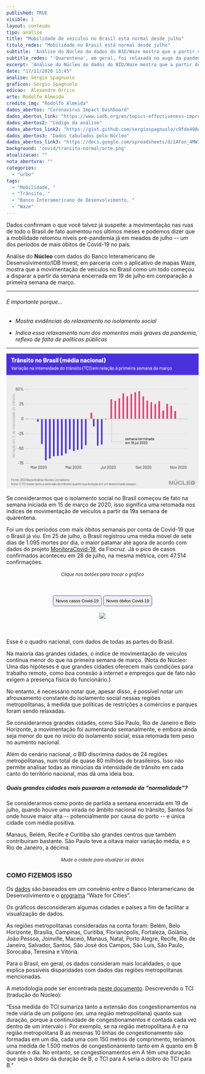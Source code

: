 ```yaml
---
published: TRUE
visible: 1
layout: conteudo
tipo: análise
title: "Mobilidade de veículos no Brasil está normal desde julho"
titulo_redes: "Mobilidade no Brasil está normal desde julho"
subtitle: 'Análise do Núcleo do dados do BID/Waze mostra que a partir de julho movimentação de veículos voltou a ser maior do que no começo de março.'
subtitle_redes: "'Quarentena', em geral, foi relaxada no auge da pandemia, segundo dados do Waze"
excerpt: 'Análise do Núcleo do dados do BID/Waze mostra que a partir de julho movimentação de veículos voltou a ser maior do que no começo de março.'
date: "17/11/2020 13:45"
analise: Sérgio Spagnuolo
graficos: Sérgio Spagnuolo
edicao:  Alexandre Orrico
arte: Rodolfo Almeida
credito_img: "Rodolfo Almeida"
dados_abertos: "Coronavirus Impact Dashboard"
dados_abertos_link: "https://www.iadb.org/en/topics-effectiveness-improving-lives/coronavirus-impact-dashboard"
dados_abertos2: "Código da análise"
dados_abertos_link2: "https://gist.github.com/sergiospagnuolo/c9fde498d827905f9ad91a5fef0bf4b3"
dados_abertos3: "Dados tabulados pelo Núcleo"
dados_abertos_link3: "https://docs.google.com/spreadsheets/d/1Afon_4MW1xg9ploShrszEHMkNc2OMz6_RMF-M2z_MYM/edit?usp=sharing"
background: 'covid/transito-normal/arte.png'
atualizacao: ""
nota_abertura: ""
categories:
  - "urbe"
tags:
  - "Mobilidade, "
  - "Trânsito, "
  - "Banco Interamericano de Desenvolvimento, "
  - "Waze"
---
```


Dados confirmam o que você talvez já suspeite: a movimentação nas ruas de todo o Brasil de fato aumentou nos últimos meses e podemos dizer que a mobilidade retomou níveis pré-pandemia já em meados de julho -- um dos períodos de mais óbitos de Covid-19 no país.

Análise do **Núcleo** com dados do Banco Interamericano de Desenvolvimento/IDB Invest, em parceria com o aplicativo de mapas Waze, mostra que a movimentação de veículos no Brasil como um todo começou a disparar a partir da semana encerrada em 19 de julho em comparação à primeira semana de março.

---

###### É importante porque...

- *Mostra evidências do relaxamento no isolamento social*

- *Indica essa relaxamento num dos momentos mais graves da pandemia, reflexo de falta de políticas públicas*

---

![gráfico sobre média geral brasileira](../img/covid/transito-normal/brasil.png)

Se considerarmos que o isolamento social no Brasil começou de fato na semana iniciada em 15 de março de 2020, isso significa uma retomada nos índices de movimentação de veículos a partir da 19a semana de quarentena.

Foi um dos períodos com mais óbitos semanais por conta de Covid-19 que o Brasil já viu. Em 25 de julho, o Brasil registrou uma média móvel de sete dias de 1.095 mortes por dia, o maior patamar até agora de acordo com dados do projeto [MonitoraCovid-19](https://bigdata-covid19.icict.fiocruz.br/), da Fiocruz. Já o pico de casos confirmados aconteceu em 28 de julho, na mesma métrica, com 47.514 confirmações.  

<p style="text-align:center"><i class="far fa-hand-pointer"></i> <small><em>Clique nos botões para trocar o gráfico</em></small></p>
<div id="content">
<div id="thumb_img" class="cf">
  <button class="active botao" onclick="changeimg('{{ site.baseurl }}/img/covid/transito-normal/casos.png',this);">Novos casos Covid-19
  </button>
  <button class="botao" onclick="changeimg('{{ site.baseurl }}/img/covid/transito-normal/obitos.png',this);">Novos óbitos Covid-19
</button>
</div>
<br>
  <div id="featured_img">
    <img id="img" src="{{ site.baseurl }}/img/covid/transito-normal/casos.png">
  </div>
</div>

Esse é o quadro nacional, com dados de todas as partes do Brasil.

Na maioria das grandes cidades, o índice de movimentação de veículos continua menor do que na primeira semana de março. (Nota do Núcleo: Uma das hipóteses é que grandes cidades oferecem mais condições para trabalho remoto, como boa conexão à internet e empregos que de fato não exigem a presença física do funcionário.)

No entanto, é necessário notar que, apesar disso, é possível notar um afrouxamento constante do isolamento social nessas regiões metropolitanas, à medida que políticas de restrições a comércios e parques foram sendo relaxadas.

Se considerarmos grandes cidades, como São Paulo, Rio de Janeiro e Belo Horizonte, a movimentação foi aumentando semanalmente, e embora ainda seja menor do que no início do isolamento social, essa retomada tem peso no aumento nacional.

Além do cenário nacional, o BID discrimina dados de 24 regiões metropolitanas, num total de quase 80 milhões de brasileiros. Isso não permite analisar todas as minúcias da intensidade de trânsito em cada canto do território nacional, mas dá uma ideia boa.

##### Quais grandes cidades mais puxaram a retomada da "normalidade"?

Se considerarmos como ponto de partida a semana encerrada em 19 de julho, quando houve uma virada no âmbito nacional no trânsito, Santos foi onde houve maior alta -- potencialmente por causa do porto -- e única cidade com média positiva.

Manaus, Belém, Recife e Curitiba são grandes centros que também contribuíram bastante. São Paulo teve a oitava maior variação média, e o Rio de Janeiro, a décima.

<p style="text-align:center"><i class="far fa-hand-pointer"></i> <small><em>Mude a cidade para atualizar os dados</em></small></p>

<div class="flourish-embed flourish-chart" data-src="visualisation/4378486"><script src="https://public.flourish.studio/resources/embed.js"></script></div>

### COMO FIZEMOS ISSO

Os [dados](https://www.iadb.org/en/topics-effectiveness-improving-lives/coronavirus-impact-dashboard) são baseados em um convênio entre o Banco Interamericano de Desenvolvimento e o [programa](https://www.waze.com/en/ccp) “Waze for Cities”.

Os gráficos desconsideram algumas cidades e países a fim de facilitar a visualização de dados.

As regiões metropolitanas consideradas na conta foram: Belém, Belo Horizonte, Brasília, Campinas, Curitiba, Florianópolis, Fortaleza, Goiânia, João Pessoa, Joinville, Maceió, Manaus, Natal, Porto Alegre, Recife, Rio de Janeiro, Salvador, Santos, São José dos Campos, São Luís, São Paulo, Sorocaba, Teresina e Vitória.

Para o Brasil, em geral, os dados consideram mais localidades, o que explica possíveis disparidades com dados das regiões metropolitanas mencionadas.

A metodologia pode ser encontrada [neste documento](http://idbdocs.iadb.org/wsdocs/getdocument.aspx?docnum=EZSHARE-1350314980-529). Descrevendo o TCI (tradução do Núcleo):

“Essa medida do TCI sumariza tanto a extensão dos congestionamentos na rede viária de um polígono (ex. uma região metropolitana) quanto sua duração, porque a continuidade de congestionamentos é contada cada vez dentro de um intervalo i. Por exemplo, se na região metropolitana A e na região metropolitana B as mesmas 10 linhas de congestionamento são formadas em um dia, cada uma com 150 metros de comprimento, teríamos uma medida de 1.500 metros de congestionamento tanto em A quanto em B durante o dia. No entanto, se congestionamentos em A têm uma duração que seja o dobro da duração de B, o TCI para A seria o dobro do TCI para B.”



<style>
.botao {
  border-radius: 5px;
  background-color: #eeeeee;
  padding: 5px 7px;
  font-size: 0.8em;
  line-height: 1.5em;
  border: 1px solid #4b31dd
}

.botao:hover {
  background-color: #4b31dd;
  color: #fff;
}

.cf:before, .cf:after {
	 content: "";
	 display: table;
}
 .cf:after {
	 clear: both;
}
 .cf {
	 zoom: 1;
}
 #content {
	 max-width: 650px;
	 margin: 3rem auto;
	 text-align: center;
}
 #featured_img img, #thumb_img img {
	 max-width: 600px;
}
 #thumb_img {
	 margin-top: 2%;
}
 #thumb_img img {
	 float: left;
	 max-width: 32%;
	 width: 32%;
	 cursor: pointer;
	 margin-right: 2%;
	 border: 2px solid #eee;
	 box-sizing: border-box;
}
 #thumb_img img.active {
	 border: 2px solid #cac6b8;
}
 #thumb_img img:last-child {
	 margin-right: 0;
}

</style>

<script>
function changeimg(url,e) {
  document.getElementById("img").src = url;
  let nodes = document.getElementById("thumb_img");
  let img_child = nodes.children;
  for (i = 0; i < img_child.length; i++) {
    img_child[i].classList.remove('active')
  }
  e.classList.add('active');

}
</script>
